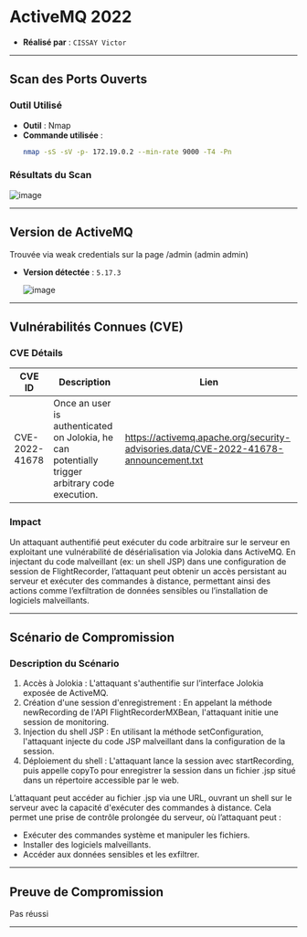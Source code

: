 # ActiveMQ 2022

- **Réalisé par** : `CISSAY Victor`

---

## Scan des Ports Ouverts

### Outil Utilisé
- **Outil** : Nmap
- **Commande utilisée** : 
  ```bash
  nmap -sS -sV -p- 172.19.0.2 --min-rate 9000 -T4 -Pn
  ```

### Résultats du Scan

![image](https://github.com/user-attachments/assets/de33dd29-7043-4162-9a1d-828ce5edb81e)

---

## Version de ActiveMQ

Trouvée via weak credentials sur la page /admin (admin admin)

- **Version détectée** : `5.17.3`

  ![image](https://github.com/user-attachments/assets/d6c672e0-17ec-44d7-9d3c-cf9e14ffbcaa)


---

## Vulnérabilités Connues (CVE)

### CVE Détails
| CVE ID          | Description                                                                                                                  | Lien                                                              |
|-----------------|------------------------------------------------------------------------------------------------------------------------------|-------------------------------------------------------------------|
| CVE-2022-41678   | Once an user is authenticated on Jolokia, he can potentially trigger arbitrary code execution.      | https://activemq.apache.org/security-advisories.data/CVE-2022-41678-announcement.txt |



### Impact

Un attaquant authentifié peut exécuter du code arbitraire sur le serveur en exploitant une vulnérabilité de désérialisation via Jolokia dans ActiveMQ. En injectant du code malveillant (ex: un shell JSP) dans une configuration de session de FlightRecorder, l’attaquant peut obtenir un accès persistant au serveur et exécuter des commandes à distance, permettant ainsi des actions comme l’exfiltration de données sensibles ou l’installation de logiciels malveillants.

---

## Scénario de Compromission

### Description du Scénario
1. Accès à Jolokia : L'attaquant s'authentifie sur l’interface Jolokia exposée de ActiveMQ.
2. Création d'une session d'enregistrement : En appelant la méthode newRecording de l'API FlightRecorderMXBean, l'attaquant initie une session de monitoring.
3. Injection du shell JSP : En utilisant la méthode setConfiguration, l'attaquant injecte du code JSP malveillant dans la configuration de la session.
4. Déploiement du shell : L'attaquant lance la session avec startRecording, puis appelle copyTo pour enregistrer la session dans un fichier .jsp situé dans un répertoire accessible par le web.


L’attaquant peut accéder au fichier .jsp via une URL, ouvrant un shell sur le serveur avec la capacité d'exécuter des commandes à distance. Cela permet une prise de contrôle prolongée du serveur, où l’attaquant peut :

* Exécuter des commandes système et manipuler les fichiers.
* Installer des logiciels malveillants.
* Accéder aux données sensibles et les exfiltrer.

---

## Preuve de Compromission

Pas réussi

---

